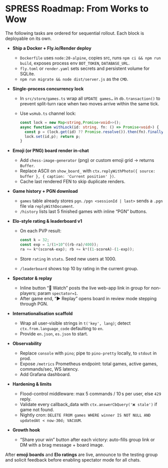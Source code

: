 # SPRESS Roadmap: From Works to Wow

The following tasks are ordered for sequential rollout. Each block is deployable on its own.

- **Ship a Docker + Fly.io/Render deploy**
  - `Dockerfile` uses `node:20-alpine`, copies src, runs `npm ci && npm run build`, exposes process env `BOT_TOKEN`, `DATABASE_URL`.
  - `fly.toml` or `render.yaml` sets secrets and persistent volume for SQLite.
  - `npm run migrate && node dist/server.js` as the `CMD`.

- **Single-process concurrency lock**
  - In `src/store/games.ts` wrap all `UPDATE games…` in `db.transaction()` to prevent split-turn race when two moves arrive within the same tick.
  - Use `wsHub.ts` channel lock:

    ```ts
    const lock = new Map<string,Promise<void>>();
    async function withLock(id: string, fn: () => Promise<void>) {
      const p = (lock.get(id) ?? Promise.resolve()).then(fn).finally(()=> lock.delete(id));
      lock.set(id,p); return p;
    }
    ```

- **Emoji (or PNG) board render in-chat**
  - Add `chess-image-generator` (png) or custom emoji grid → returns `Buffer`.
  - Replace ASCII on `show_board_` with `ctx.replyWithPhoto({ source: buffer }, { caption: 'Current position' })`.
  - Cache last rendered FEN to skip duplicate renders.

- **Game history + PGN download**
  - `games` table already stores `pgn`.  `/pgn <sessionId | last>` sends a `.pgn` file via `replyWithDocument`.
  - `/history` lists last 5 finished games with inline “PGN” buttons.

- **Elo-style rating & leaderboard v1**
  - On each PVP result:

    ```ts
    const k = 32;
    const exp = 1/(1+10^((rb-ra)/400));
    ra += k*(scoreA-exp); rb += k*((1-scoreA)-(1-exp));
    ```
  - Store `rating` in `stats`.  Seed new users at 1000.
  - `/leaderboard` shows top 10 by rating in the current group.

- **Spectator & replay**
  - Inline button “👀 Watch” posts the live web-app link in group for non-players; param `spectator=1`.
  - After game end, “▶️ Replay” opens board in review mode stepping through PGN.

- **Internationalisation scaffold**
  - Wrap all user-visible strings in `t('key', lang)`; detect `ctx.from.language_code` defaulting to `en`.
  - Provide `en.json`, `es.json` to start.

- **Observability**
  - Replace `console` with `pino`; pipe to `pino-pretty` locally, to `stdout` in prod.
  - Expose `/metrics` Prometheus endpoint: total games, active games, commands/sec, WS latency.
  - Add Grafana dashboard.

- **Hardening & limits**
  - Flood-control middleware: max 5 commands / 10 s per user, else `429` reply.
  - Validate every callback_data with `ctx.answerCbQuery('❌ stale')` if game not found.
  - Nightly cron: `DELETE FROM games WHERE winner IS NOT NULL AND updatedAt < now-30d; VACUUM`.

- **Growth hook**
  - “Share your win” button after each victory: auto-fills group link or DM with a brag message + board image.

After **emoji boards** and **Elo ratings** are live, announce to the testing group and solicit feedback before enabling spectator mode for all chats.

